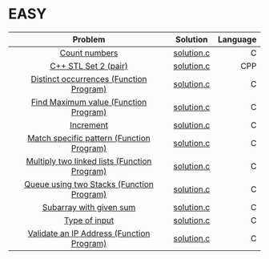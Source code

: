 # EASY

|          Problem                                                                                         |                                                         Solution                                                                                                         |   Language         |
|:--------------------------------------------------------------------------------------------------------:|:------------------------------------------------------------------------------------------------------------------------------------------------------------------------:|-------------------:|
|[Count numbers](http://practice.geeksforgeeks.org/problems/count-numbers/0)  | 	[solution.c](https://github.com/GIIRRII/myGeeksForGeeksSolutions/tree/master/EASY/Count%20numberssolution.c) |	C |
|[C++ STL Set 2 (pair)](http://practice.geeksforgeeks.org/problems/c-stl-set-2-pair/1)  | 	[solution.c](https://github.com/GIIRRII/myGeeksForGeeksSolutions/tree/master/EASY/C%2B%2B%20STL%20%20Set%202%20(pair)solution.cpp) |	CPP |
|[Distinct occurrences (Function Program)](http://practice.geeksforgeeks.org/problems/distinct-occurrences/1)  | 	[solution.c](https://github.com/GIIRRII/myGeeksForGeeksSolutions/tree/master/EASY/Distinct%20occurrences%20(Function%20Program)solution.c) |	C |
|[Find Maximum value (Function Program)](http://practice.geeksforgeeks.org/problems/find-maximum-value/1)  | 	[solution.c](https://github.com/GIIRRII/myGeeksForGeeksSolutions/tree/master/EASY/Find%20Maximum%20value%20(Function%20Program)solution.c) |	C |
|[Increment](http://practice.geeksforgeeks.org/problems/increment/0)  | 	[solution.c](https://github.com/GIIRRII/myGeeksForGeeksSolutions/tree/master/EASY/Incrementsolution.c) |	C |
|[Match specific pattern (Function Program)](http://practice.geeksforgeeks.org/problems/match-specific-pattern/1)  | 	[solution.c](https://github.com/GIIRRII/myGeeksForGeeksSolutions/tree/master/EASY/Match%20specific%20pattern%20(Function%20Program)solution.c) |	C |
|[Multiply two linked lists (Function Program)](http://practice.geeksforgeeks.org/problems/multiply-two-linked-lists/1)  | 	[solution.c](https://github.com/GIIRRII/myGeeksForGeeksSolutions/tree/master/EASY/Multiply%20two%20linked%20lists%20(Function%20Program)solution.c) |	C |
|[Queue using two Stacks (Function Program)](http://practice.geeksforgeeks.org/problems/queue-using-two-stacks/1)  | 	[solution.c](https://github.com/GIIRRII/myGeeksForGeeksSolutions/tree/master/EASY/Queue%20using%20two%20Stacks%20(Function%20Program)solution.c) |	C |
|[Subarray with given sum](http://practice.geeksforgeeks.org/problems/subarray-with-given-sum/0)  | 	[solution.c](https://github.com/GIIRRII/myGeeksForGeeksSolutions/tree/master/EASY/Subarray%20with%20given%20sumsolution.c) |	C |
|[Type of input](http://practice.geeksforgeeks.org/problems/type-of-input/0)  | 	[solution.c](https://github.com/GIIRRII/myGeeksForGeeksSolutions/tree/master/EASY/Type%20of%20inputsolution.c) |	C |
|[Validate an IP Address (Function Program)](http://practice.geeksforgeeks.org/problems/validate-an-ip-address/1)  | 	[solution.c](https://github.com/GIIRRII/myGeeksForGeeksSolutions/tree/master/EASY/Validate%20an%20IP%20Address%20(Function%20Program)solution.c) |	C |
